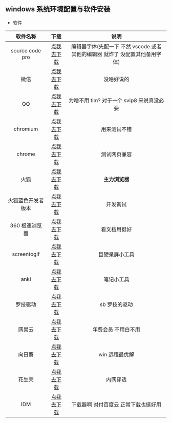 ## windows 系统环境配置与软件安装

- 软件

|      软件名称      |              下载              |                                    说明                                     |
| :----------------: | :----------------------------: | :-------------------------------------------------------------------------: |
|  source code pro   |  [点我去下载][sourcecodepro]   | 编辑器字体(先配一下 不然 vscode 或者其他的编辑器 就炸了 没配置其他备用字体) |
|        微信        |    [点我去下载][wxdownurl]     |                                 没啥好说的                                  |
|         QQ         |    [点我去下载][qqdownurl]     |                  为啥不用 tim? 对于一个 svip8 来说真没必要                  |
|      chromium      | [点我去下载][chromiumdownurl]  |                                用来测试不错                                 |
|       chrome       |  [点我去下载][chromedownurl]   |                                测试网页兼容                                 |
|        火狐        |  [点我去下载][firefoxdownurl]  |                               **主力浏览器**                                |
| 火狐蓝色开发者版本 | [点我去下载][firefoxdeveloper] |                                  开发调试                                   |
|   360 极速浏览器   |   [点我去下载][360download]    |                                看文档用挺好                                 |
|    screentogif     |   [点我去下载][screentogif]    |                               巨硬录屏小工具                                |
|        anki        |       [点我去下载][anki]       |                                 笔记小工具                                  |
|      罗技驱动      |       [点我去下载][logi]       |                                sb 罗技的驱动                                |
|       网易云       |    [点我去下载][wangyiyun]     |                             年费会员 不用白不用                             |
|       向日葵       |    [点我去下载][xiangrikui]    |                               win 远程最优解                                |
|       花生壳       |    [点我去下载][huashengke]    |                                  内网穿透                                   |
|        IDM         |       [点我去下载][idm]        |                    下载器啊 对付百度云 正常下载也挺好用                     |

[wxdownurl]: https://weixin.qq.com/
[qqdownurl]: https://im.qq.com/index
[chromiumdownurl]: https://download-chromium.appspot.com/
[chromedownurl]: https://www.google.cn/chrome/
[firefoxdownurl]: http://www.firefox.com.cn/
[firefoxdeveloper]: https://www.mozilla.org/zh-CN/firefox/developer/
[screentogif]: https://www.screentogif.com/
[anki]: https://apps.ankiweb.net/
[logi]: https://support.logi.com/hc/zh-cn/articles/360025298133
[wangyiyun]: https://music.163.com/
[xiangrikui]: https://sunlogin.oray.com/
[sourcecodepro]: https://github.com/adobe-fonts/source-code-pro
[idm]: https://www.mairuan.com/
[360download]: https://browser.360.cn/ee/
[huashengke]: https://hsk.oray.com/

